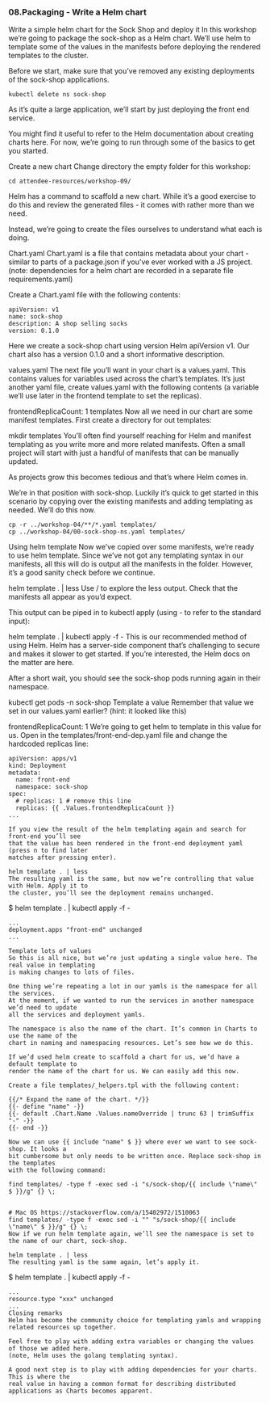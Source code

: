 ### 08.Packaging - Write a Helm chart

Write a simple helm chart for the Sock Shop and deploy it
In this workshop we’re going to package the sock-shop as a Helm chart. 
We’ll use helm to template some of the values in the manifests before 
deploying the rendered templates to the cluster.

Before we start, make sure that you’ve removed any existing deployments of the sock-shop applications.

```
kubectl delete ns sock-shop
```

As it’s quite a large application, we’ll start by just deploying the front end service.

You might find it useful to refer to the Helm documentation about creating charts
here. For now, we’re going to run through some of the basics to get you started.

Create a new chart
Change directory the empty folder for this workshop:

```
cd attendee-resources/workshop-09/
```

Helm has a command to scaffold a new chart. While it’s a good exercise to do this
and review the generated files - it comes with rather more than we need.

Instead, we’re going to create the files ourselves to understand what each is doing.

Chart.yaml
Chart.yaml is a file that contains metadata about your chart - similar to parts of a
package.json if you’ve ever worked with a JS project. (note: dependencies for a 
helm chart are recorded in a separate file requirements.yaml)

Create a Chart.yaml file with the following contents:

```
apiVersion: v1
name: sock-shop
description: A shop selling socks
version: 0.1.0
```
Here we create a sock-shop chart using version Helm apiVersion v1. Our chart also 
has a version 0.1.0 and a short informative description.

values.yaml
The next file you’ll want in your chart is a values.yaml. This contains values for
variables used across the chart’s templates. It’s just another yaml file, create 
values.yaml with the following contents (a variable we’ll use later in the frontend
template to set the replicas).

frontendReplicaCount: 1
templates
Now all we need in our chart are some manifest templates. First create a directory for out templates:

mkdir templates
You’ll often find yourself reaching for Helm and manifest templating as you write
more and more related manifests. Often a small project will start with just a handful 
of manifests that can be manually updated.

As projects grow this becomes tedious and that’s where Helm comes in.

We’re in that position with sock-shop. Luckily it’s quick to get started in this scenario 
by copying over the existing manifests and adding templating as needed. We’ll do this now.

```
cp -r ../workshop-04/**/*.yaml templates/
cp ../workshop-04/00-sock-shop-ns.yaml templates/
```
Using helm template
Now we’ve copied over some manifests, we’re ready to use helm template. Since we’ve not 
got any templating syntax in our manifests, all this will do is output all the manifests
in the folder. However, it’s a good sanity check before we continue.

helm template . | less
Use / to explore the less output. Check that the manifests all appear as you’d expect.

This output can be piped in to kubectl apply (using - to refer to the standard input):

helm template . | kubectl apply -f -
This is our recommended method of using Helm. Helm has a server-side component that’s 
challenging to secure and makes it slower to get started. If you’re interested, 
the Helm docs on the matter are here.

After a short wait, you should see the sock-shop pods running again in their namespace.

kubectl get pods -n sock-shop
Template a value
Remember that value we set in our values.yaml earlier? (hint: it looked like this)

frontendReplicaCount: 1
We’re going to get helm to template in this value for us. Open in the templates/front-end-dep.yaml
file and change the hardcoded replicas line:

```  
apiVersion: apps/v1
kind: Deployment
metadata:
  name: front-end
  namespace: sock-shop
spec:
  # replicas: 1 # remove this line
  replicas: {{ .Values.frontendReplicaCount }}
...

If you view the result of the helm templating again and search for front-end you’ll see
that the value has been rendered in the front-end deployment yaml (press n to find later
matches after pressing enter).

helm template . | less
The resulting yaml is the same, but now we’re controlling that value with Helm. Apply it to 
the cluster, you’ll see the deployment remains unchanged.

```
$ helm template . | kubectl apply -f -
```
...
deployment.apps "front-end" unchanged
...

Template lots of values
So this is all nice, but we’re just updating a single value here. The real value in templating 
is making changes to lots of files.

One thing we’re repeating a lot in our yamls is the namespace for all the services.
At the moment, if we wanted to run the services in another namespace we’d need to update
all the services and deployment yamls.

The namespace is also the name of the chart. It’s common in Charts to use the name of the
chart in naming and namespacing resources. Let’s see how we do this.

If we’d used helm create to scaffold a chart for us, we’d have a default template to
render the name of the chart for us. We can easily add this now.

Create a file templates/_helpers.tpl with the following content:

{{/* Expand the name of the chart. */}}
{{- define "name" -}}
{{- default .Chart.Name .Values.nameOverride | trunc 63 | trimSuffix "-" -}}
{{- end -}}

Now we can use {{ include "name" $ }} where ever we want to see sock-shop. It looks a 
bit cumbersome but only needs to be written once. Replace sock-shop in the templates
with the following command:

find templates/ -type f -exec sed -i "s/sock-shop/{{ include \"name\" $ }}/g" {} \;


# Mac OS https://stackoverflow.com/a/15402972/1510063
find templates/ -type f -exec sed -i "" "s/sock-shop/{{ include \"name\" $ }}/g" {} \;
Now if we run helm template again, we’ll see the namespace is set to the name of our chart, sock-shop.

helm template . | less
The resulting yaml is the same again, let’s apply it.
```
$ helm template . | kubectl apply -f -
```
...
resource.type "xxx" unchanged
...
Closing remarks
Helm has become the community choice for templating yamls and wrapping related resources up together.

Feel free to play with adding extra variables or changing the values of those we added here.
(note, Helm uses the golang templating syntax).

A good next step is to play with adding dependencies for your charts. This is where the 
real value in having a common format for describing distributed applications as Charts becomes apparent.
```
